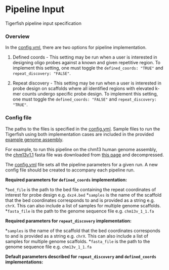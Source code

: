 # Pipeline Input

Tigerfish pipeline input specification

### Overview

In the [config.yml](../example_run/config.yml), there are two options for pipeline implementation.

1. Defined coords - This setting may be run when a user is interested in designing oligo probes against a known and given repetitive region. To implement this setting, one must toggle the `defined_coords: "TRUE"` and `repeat_discovery: "FALSE"`.


2. Repeat discovery - This setting may be run when a user is interested in probe design on scaffolds where all identified regions with elevated k-mer counts undergo specific probe design. To implement this setting, one must toggle the `defined_coords: "FALSE"` and `repeat_discovery: "TRUE"`.

### Config file

The paths to the files is specified in the [config.yml](../example_run/config.yml). Sample files to run the Tigerfish using both implementation cases are included in the provided [example genome assembly](../example_run/data/).

For example, to run this pipeline on the chm13 human genome assembly, the [chm13v1.1](https://s3-us-west-2.amazonaws.com/human-pangenomics/T2T/CHM13/assemblies/chm13.draft_v1.1.fasta.gz) fasta file was downloaded from [this page](https://s3-us-west-2.amazonaws.com/human-pangenomics/T2T/CHM13/assemblies/chm13.draft_v1.1.fasta.gz) and decompressed.

The [config.yml](../example_run/config.yml) file sets all the pipeline parameters for a given run. A new config file should be created to accompany each pipeline run.

**Required parameters for `defined_coords` implementation:**

*`bed_file` is the path to the bed file containing the repeat coordinates of interest for probe design e.g. `dxz4.bed`
*`samples` is the name of the scaffold that the bed coordinates corresponds to and is provided as a string e.g. `chrX`. This can also include a list of samples for multiple genome scaffolds.
*`fasta_file` is the path to the genome sequence file e.g. `chm13v_1_1.fa`


**Required parameters for `repeat_discovery` implementation:**

*`samples` is the name of the scaffold that the bed coordinates corresponds to and is provided as a string e.g. `chrX`. This can also include a list of samples for multiple genome scaffolds.
*`fasta_file` is the path to the genome sequence file e.g. `chm13v_1_1.fa`


**Default parameters described for `repeat_discovery` and `defined_coords` implementations:**

